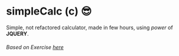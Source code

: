 # simpleCalc (c) :sunglasses:

Simple, not refactored calculator, made in few hours, using *power* of **JQUERY**. 



###### Based on Exercise [here](https://courses.edx.org/courses/course-v1:PennX+SD4x+2T2017/courseware/179922122c5f4cb180c57e33213faaf4/6f11927d2bfd4809b04eaa804a874711/1?activate_block_id=block-v1%3APennX%2BSD4x%2B2T2017%2Btype%40vertical%2Bblock%40707951204e3543e3b8369787a528b634)
